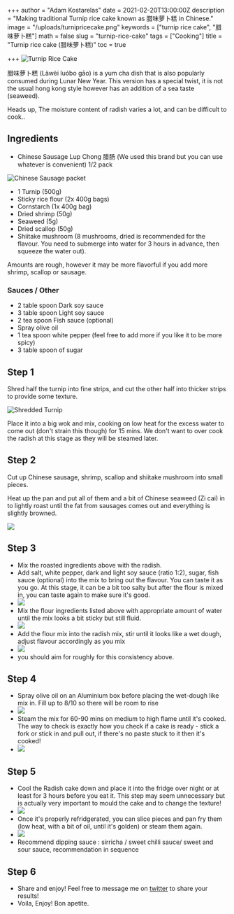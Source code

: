+++
author = "Adam Kostarelas"
date = 2021-02-20T13:00:00Z
description = "Making traditional Turnip rice cake known as 腊味萝卜糕 in Chinese."
image = "/uploads/turnipricecake.png"
keywords = ["turnip rice cake", "腊味萝卜糕"]
math = false
slug = "turnip-rice-cake"
tags = ["Cooking"]
title = "Turnip rice cake (腊味萝卜糕)"
toc = true

+++
![Turnip Rice Cake](/uploads/turnipricecake.png "RiceCake")

腊味萝卜糕 (Làwèi luóbo gāo) is a yum cha dish that is also popularly consumed during Lunar New Year. This version has a special twist, it is not the usual hong kong style however has an addition of a sea taste (seaweed).

Heads up, The moisture content of radish varies a lot, and can be difficult to cook..

## Ingredients

* Chinese Sausage Lup Chong 腊肠 (We used this brand but you can use whatever is convenient) 1/2 pack

![Chinese Sausage packet](/uploads/043210.jpg "腊肠")

* 1 Turnip (500g)
* Sticky rice flour (2x 400g bags)
* Cornstarch (1x 400g bag)
* Dried shrimp (50g)
* Seaweed (5g)
* Dried scallop (50g)
* Shiitake mushroom (8 mushrooms, dried is recommended for the flavour. You need to submerge into water for 3 hours in advance, then squeeze the water out).

Amounts are rough, however it may be more flavorful if you add more shrimp, scallop or sausage.

### Sauces / Other

* 2 table spoon Dark soy sauce
* 3 table spoon Light soy sauce
* 2 tea spoon Fish sauce (optional)
* Spray olive oil
* 1 tea spoon white pepper (feel free to add more if you like it to be more spicy)
* 3 table spoon of sugar

## Step 1

Shred half the turnip into fine strips, and cut the other half into thicker strips to provide some texture.

![Shredded Turnip](/uploads/img_4166.JPG)

Place it into a big wok and mix, cooking on low heat for the excess water to come out (don't strain this though) for 15 mins. We don't want to over cook the radish at this stage as they will be steamed later.

## Step 2

Cut up Chinese sausage, shrimp, scallop and shiitake mushroom into small pieces.

Heat up the pan and put all of them and a bit of Chinese seaweed (Zi cai) in to lightly roast until the fat from sausages comes out and everything is slightly browned.

![](/uploads/img_4165.JPG)

## Step 3

* Mix the roasted ingredients above with the radish.
* Add salt, white pepper, dark and light soy sauce (ratio 1:2), sugar, fish sauce (optional) into the mix to bring out the flavour. You can taste it as you go. At this stage, it can be a bit too salty but after the flour is mixed in, you can taste again to make sure it's good.
* ![](/uploads/img_4167.JPG)
* Mix the flour ingredients listed above with appropriate amount of water until the mix looks a bit sticky but still fluid.
* ![](/uploads/img_4170.JPG)
* Add the flour mix into the radish mix, stir until it looks like a wet dough, adjust flavour accordingly as you mix
* ![](/uploads/img_4175.JPG)
* you should aim for roughly for this consistency above.
## Step 4

* Spray olive oil on an Aluminium box before placing the wet-dough like mix in. Fill up to 8/10 so there will be room to rise
* ![](/uploads/img_4181.JPG)
* Steam the mix for 60-90 mins on medium to high flame until it's cooked. The way to check is exactly how you check if a cake is ready - stick a fork or stick in and pull out, if there's no paste stuck to it then it's cooked!
* ![](/uploads/img_4186.JPG)

## Step 5

* Cool the Radish cake down and place it into the fridge over night or at least for 3 hours before you eat it. This step may seem unnecessary but is actually very important to mould the cake and to change the texture!
* ![](/uploads/img_4189.JPG)
* Once it's properly refridgerated, you can slice pieces and pan fry them (low heat, with a bit of oil, until it's golden) or steam them again.
* ![](/uploads/img_4190.JPG)
* Recommend dipping sauce : sirricha / sweet chilli sauce/ sweet and sour sauce, recommendation in sequence

## Step 6

* Share and enjoy! Feel free to message me on [twitter](https://twitter.com/adamxweb) to share your results!
* Voila, Enjoy! Bon apetite.